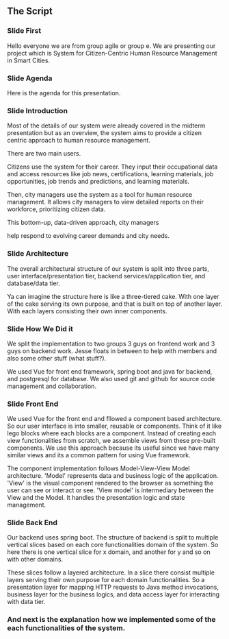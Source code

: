 ## The Script

### Slide First
Hello everyone we are from group agile or group e. We are presenting our project which is System for Citizen-Centric Human Resource Management in Smart Cities.

### Slide Agenda
Here is the agenda for this presentation.

### Slide Introduction
Most of the details of our system were already covered in the midterm presentation but as an overview, the system aims to provide a citizen centric approach to human resource management. 

There are two main users.

Citizens use the system for their career. They input their occupational data and access resources like job news, certifications, learning materials, job opportunities, job trends and predictions, and learning materials.

Then, city managers use the system as a tool for human resource management. It allows city managers to view detailed reports on their workforce, prioritizing citizen data. 

This bottom-up, data-driven approach, city managers

 help respond to evolving career demands and city needs. 

### Slide Architecture
The overall architectural structure of our system is split into three parts, user interface/presentation tier, backend services/application tier, and database/data tier. 

Ya can imagine the structure here is like a three-tiered cake. With one layer of the cake serving its own purpose, and that is built on top of another layer. With each layers consisting their own inner components.

### Slide How We Did it
We split the implementation to two groups 3 guys on frontend work and 3 guys on backend work. Jesse floats in between to help with members and also some other stuff (what stuff?).

We used Vue for front end framework, spring boot and java for backend, and postgresql for database. We also used git and github for source code management and collaboration.

### Slide Front End
We used Vue for the front end and fllowed a component based architecture. So our user interface is into smaller, reusable or components. Think of it like lego blocks where each blocks are a component. Instead of creating each view functionalities from scratch, we assemble views from these pre-built components. We use this approach because its useful since we have many similar views and its a common pattern for using Vue framework.

The component implementation follows Model-View-View Model architecture. 'Model' represents data and business logic of the application. 'View' is the visual component rendered to the browser as something the user can see or interact or see. 'View model' is intermediary between the View and the Model. It handles the presentation logic and state management. 

### Slide Back End
Our backend uses spring boot. The structure of backend is split to multiple vertical slices based on each core functionalities domain of the system. So here there is one vertical slice for x domain, and another for y and so on with other domains. 

These slices follow a layered architecture. In a slice there consist multiple layers serving their own purpose for each domain functionalities. So a presentation layer for mapping HTTP requests to Java method invocations, business layer for the business logics, and data access layer for interacting with data tier.

### And next is the explanation how we implemented some of the each functionalities of the system.
